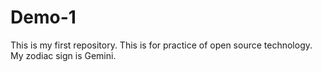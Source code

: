 # Demo-1
This is my first repository.
This is for practice of open source technology. 
My zodiac sign is Gemini.

